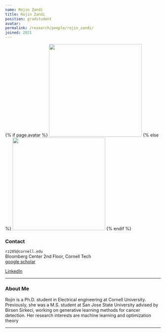 ```yaml
---
name: Rojin Zandi
title: Rojin Zandi
position: gradstudent
avatar: 
permalink: /research/people/rojin_zandi/
joined: 2021
---
```


{% if page.avatar %}
<img width="300" src="{{site.baseurl}}/images/people/{{page.avatar}}" data-action="zoom">
{% else %}
<img width="300" src="https://evansheline.com/wp-content/uploads/2011/02/facebook-Storm-Trooper.jpg"  data-action="zoom">
{% endif %}

### Contact

<i class="fa fa-envelope-o"></i>  `rz285@cornell.edu`<br>
<i class="fa fa-building"></i> Bloomberg Center 2nd Floor, Cornell Tech <br>
<i class="fa fa-google"></i> [google scholar](https://scholar.google.com/citations?user=BYS_v0kAAAAJ&hl=en) <br>
<!-- <i class="fa fa-bar-chart"></i> [Personal Website]()  <br> -->
<i class="fa fa-linkedin"></i> [LinkedIn](https://www.linkedin.com/in/rojin-zandi-2018rz/)  <br>
 

<hr>

### About Me

Rojin is a Ph.D. student in Electrical engineering at Cornell University. Previously, she was a M.S. student at San Jose State University advised by Birsen Sirkeci, working on generative learning methods for cancer detection. Her research interests are machine learning and optimization theory
<hr>